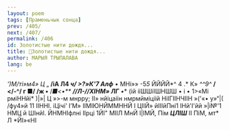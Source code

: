 ```yaml
---
layout: poem
tags: [Праменьчык сонца]
prev: /405/
next: /407/
permalink: /406
id: Золотистые нити дождя...
title: 🚧Золотистые нити дождя...
author: МАРЫЯ ТРЫПАЛАВА
lang: be
---
```



_')М/ті»м4»_
_Ц_ „
**/іА Л4 *ч/ >?»К'7 Алф***
• МНі»» -5*5* ЙЙЙЙ*^
4 .* К» _^^9^_
**/ </-^/ г ■/ /ж •** /*■<•**
**//Л-//ХІНМ» ЛГ** *•***
(ій ііШШіІШНШШ
• і •
1>«Мі рміННйі* )|»| Ц »>-м мнрру; II» нйіцаіін нмрмйміціій НіІГІІНЧІІН »('«• у»“|( /фу4»й 11 ІІННІ. іЦічі' І’М» ІІМІЮНЙММННЙ I ЦІІЙ» йІІІйПні1 ІНй'І'йй »|і№'1 НМЦ й ШІнйІ. ЙНМНІфлні ІІрці 1ЙІ" МІІЛ МнЙ І|ІМЙ, Пім **_ЦЛІШ_** II ПіМ, мт* Л *ЙІ»«НІ
